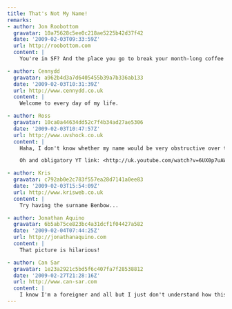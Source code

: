 ```yaml
---
title: That's Not My Name!
remarks:
- author: Jon Roobottom
  gravatar: 10a75628c5ee0c218ae5225b42d37f42
  date: '2009-02-03T09:33:59Z'
  url: http://roobottom.com
  content: |
    You're in SF? And the place you go to break your month-long coffee fast is Starbucks?! Oh, for shame sir.

- author: Cennydd
  gravatar: a962b4d3a7d6405455b39a7b336ab133
  date: '2009-02-03T10:31:39Z'
  url: http://www.cennydd.co.uk
  content: |
    Welcome to every day of my life.

- author: Ross
  gravatar: 10ca0a44634dd52c7f4b34ad27ae5306
  date: '2009-02-03T10:47:57Z'
  url: http://www.uvshock.co.uk
  content: |
    Haha, I don't know whether my name would be very obstructive over there. I've had someone think I was "Gus" (for two years) before...

    Oh and obligatory YT link: <http://uk.youtube.com/watch?v=6UX0p7uAW2s>

- author: Kris
  gravatar: c792ab0e2c783f557ea28d7141a0ee83
  date: '2009-02-03T15:54:09Z'
  url: http://www.krisweb.co.uk
  content: |
    Try having the surname Benbow...

- author: Jonathan Aquino
  gravatar: 6b5ab75ce823bc4a31dcf1f04427a582
  date: '2009-02-04T07:44:25Z'
  url: http://jonathanaquino.com
  content: |
    That picture is hilarious!

- author: Can Sar
  gravatar: 1e23a2921c5bd5f6c407fa7f28538812
  date: '2009-02-27T21:28:16Z'
  url: http://www.can-sar.com
  content: |
    I know I'm a foreigner and all but I just don't understand how this is possible...
---
```

